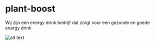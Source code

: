 # plant-boost
Wij zijn een energy drink bedrijf dat zorgt voor een gezonde en goede energy drink

![alt text](https://i.imgur.com/xVtPq8x.png)
